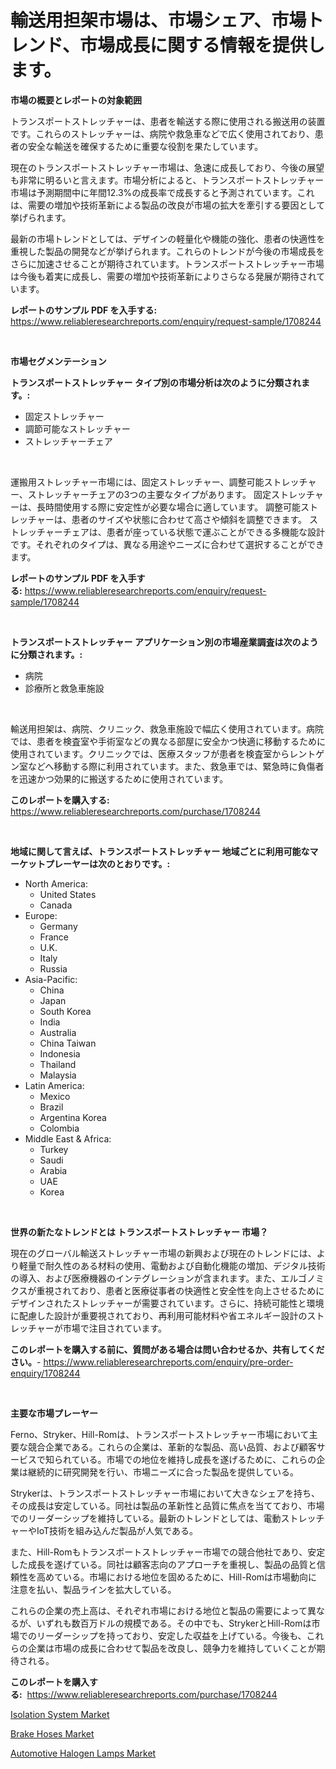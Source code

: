 <p><h1>輸送用担架市場は、市場シェア、市場トレンド、市場成長に関する情報を提供します。</h1></p><p><strong>市場の概要とレポートの対象範囲</strong></p>
<p><p>トランスポートストレッチャーは、患者を輸送する際に使用される搬送用の装置です。これらのストレッチャーは、病院や救急車などで広く使用されており、患者の安全な輸送を確保するために重要な役割を果たしています。</p><p>現在のトランスポートストレッチャー市場は、急速に成長しており、今後の展望も非常に明るいと言えます。市場分析によると、トランスポートストレッチャー市場は予測期間中に年間12.3%の成長率で成長すると予測されています。これは、需要の増加や技術革新による製品の改良が市場の拡大を牽引する要因として挙げられます。</p><p>最新の市場トレンドとしては、デザインの軽量化や機能の強化、患者の快適性を重視した製品の開発などが挙げられます。これらのトレンドが今後の市場成長をさらに加速させることが期待されています。トランスポートストレッチャー市場は今後も着実に成長し、需要の増加や技術革新によりさらなる発展が期待されています。</p></p>
<p><strong>レポートのサンプル PDF を入手する:</strong> <a href="https://www.reliableresearchreports.com/enquiry/request-sample/1708244">https://www.reliableresearchreports.com/enquiry/request-sample/1708244</a></p>
<p>&nbsp;</p>
<p><strong>市場セグメンテーション</strong></p>
<p><strong>トランスポートストレッチャー タイプ別の市場分析は次のように分類されます。:</strong></p>
<p><ul><li>固定ストレッチャー</li><li>調節可能なストレッチャー</li><li>ストレッチャーチェア</li></ul></p>
<p>&nbsp;</p>
<p><p>運搬用ストレッチャー市場には、固定ストレッチャー、調整可能ストレッチャー、ストレッチャーチェアの3つの主要なタイプがあります。 固定ストレッチャーは、長時間使用する際に安定性が必要な場合に適しています。 調整可能ストレッチャーは、患者のサイズや状態に合わせて高さや傾斜を調整できます。 ストレッチャーチェアは、患者が座っている状態で運ぶことができる多機能な設計です。それぞれのタイプは、異なる用途やニーズに合わせて選択することができます。</p></p>
<p><strong>レポートのサンプル PDF を入手する:</strong>&nbsp;<a href="https://www.reliableresearchreports.com/enquiry/request-sample/1708244">https://www.reliableresearchreports.com/enquiry/request-sample/1708244</a></p>
<p>&nbsp;</p>
<p><strong> トランスポートストレッチャー アプリケーション別の市場産業調査は次のように分類されます。:</strong></p>
<p><ul><li>病院</li><li>診療所と救急車施設</li></ul></p>
<p>&nbsp;</p>
<p><p>輸送用担架は、病院、クリニック、救急車施設で幅広く使用されています。病院では、患者を検査室や手術室などの異なる部屋に安全かつ快適に移動するために使用されています。クリニックでは、医療スタッフが患者を検査室からレントゲン室などへ移動する際に利用されています。また、救急車では、緊急時に負傷者を迅速かつ効果的に搬送するために使用されています。</p></p>
<p><strong>このレポートを購入する:</strong>&nbsp; <a href="https://www.reliableresearchreports.com/purchase/1708244">https://www.reliableresearchreports.com/purchase/1708244</a></p>
<p>&nbsp;</p>
<p><strong>地域に関して言えば、トランスポートストレッチャー 地域ごとに利用可能なマーケットプレーヤーは次のとおりです。:</strong></p>
<p><ul>
    <li>
        North America:
        <ul>
            <li>United States</li>
            <li>Canada</li>
        </ul>
    </li>
    <li>
        Europe:
        <ul>
            <li>Germany</li>
            <li>France</li>
            <li>U.K.</li>
            <li>Italy</li>
            <li>Russia</li>
        </ul>
    </li>
    <li>
        Asia-Pacific:
        <ul>
            <li>China</li>
            <li>Japan</li>
            <li>South Korea</li>
            <li>India</li>
            <li>Australia</li>
            <li>China Taiwan</li>
            <li>Indonesia</li>
            <li>Thailand</li>
            <li>Malaysia</li>
        </ul>
    </li>
    <li>
        Latin America:
        <ul>
            <li>Mexico</li>
            <li>Brazil</li>
            <li>Argentina Korea</li>
            <li>Colombia</li>
        </ul>
    </li>
    <li>
        Middle East & Africa:
        <ul>
            <li>Turkey</li>
            <li>Saudi</li>
            <li>Arabia</li>
            <li>UAE</li>
            <li>Korea</li>
        </ul>
    </li>
    </ul></p>
<p>&nbsp;</p>
<p><strong>世界の新たなトレンドとは トランスポートストレッチャー 市場？</strong></p>
<p><p>現在のグローバル輸送ストレッチャー市場の新興および現在のトレンドには、より軽量で耐久性のある材料の使用、電動および自動化機能の増加、デジタル技術の導入、および医療機器のインテグレーションが含まれます。また、エルゴノミクスが重視されており、患者と医療従事者の快適性と安全性を向上させるためにデザインされたストレッチャーが需要されています。さらに、持続可能性と環境に配慮した設計が重要視されており、再利用可能材料や省エネルギー設計のストレッチャーが市場で注目されています。</p></p>
<p><strong>このレポートを購入する前に、質問がある場合は問い合わせるか、共有してください。</strong>- <a href="https://www.reliableresearchreports.com/enquiry/pre-order-enquiry/1708244">https://www.reliableresearchreports.com/enquiry/pre-order-enquiry/1708244</a></p>
<p>&nbsp;</p>
<p><strong>主要な市場プレーヤー</strong></p>
<p><p>Ferno、Stryker、Hill-Romは、トランスポートストレッチャー市場において主要な競合企業である。これらの企業は、革新的な製品、高い品質、および顧客サービスで知られている。市場での地位を維持し成長を遂げるために、これらの企業は継続的に研究開発を行い、市場ニーズに合った製品を提供している。</p><p>Strykerは、トランスポートストレッチャー市場において大きなシェアを持ち、その成長は安定している。同社は製品の革新性と品質に焦点を当てており、市場でのリーダーシップを維持している。最新のトレンドとしては、電動ストレッチャーやIoT技術を組み込んだ製品が人気である。</p><p>また、Hill-Romもトランスポートストレッチャー市場での競合他社であり、安定した成長を遂げている。同社は顧客志向のアプローチを重視し、製品の品質と信頼性を高めている。市場における地位を固めるために、Hill-Romは市場動向に注意を払い、製品ラインを拡大している。</p><p>これらの企業の売上高は、それぞれ市場における地位と製品の需要によって異なるが、いずれも数百万ドルの規模である。その中でも、StrykerとHill-Romは市場でのリーダーシップを持っており、安定した収益を上げている。今後も、これらの企業は市場の成長に合わせて製品を改良し、競争力を維持していくことが期待される。</p></p>
<p><strong>このレポートを購入する:</strong>&nbsp;&nbsp;<a href="https://www.reliableresearchreports.com/purchase/1708244">https://www.reliableresearchreports.com/purchase/1708244</a></p>
<p><p><a href="https://cedar-agate-3da.notion.site/Isolation-System-Market-Analysis-and-Market-Size-Global-Industry-Overview-Market-Segmentation-and--7a5b727f79c342a682788181557458c1">Isolation System Market</a></p><p><a href="https://circular-yam-9b9.notion.site/Brake-Hoses-Market-Dynamics-2024-2031-Also-about-Its-Market-Trends-Projections-and-Opportunities-009cadcbf8c541ef8012ae89cc07d215">Brake Hoses Market</a></p><p><a href="https://copper-carbon-84f.notion.site/Automotive-Halogen-Lamps-Market-Size-Market-Share-and-Global-Market-Analysis-Report-2024-2031-daf222751e7e4d45ad6e84a2b75fb14a">Automotive Halogen Lamps Market</a></p></p>